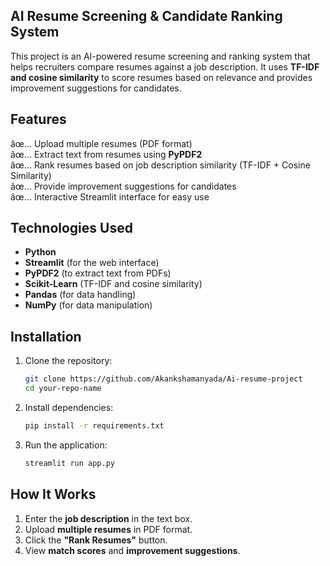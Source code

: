 ## AI Resume Screening & Candidate Ranking System  

This project is an AI-powered resume screening and ranking system that helps recruiters compare resumes against a job description. It uses **TF-IDF and cosine similarity** to score resumes based on relevance and provides improvement suggestions for candidates.

## Features  
âœ… Upload multiple resumes (PDF format)  
âœ… Extract text from resumes using **PyPDF2**  
âœ… Rank resumes based on job description similarity (TF-IDF + Cosine Similarity)  
âœ… Provide improvement suggestions for candidates  
âœ… Interactive Streamlit interface for easy use  

## Technologies Used  
- **Python**  
- **Streamlit** (for the web interface)  
- **PyPDF2** (to extract text from PDFs)  
- **Scikit-Learn** (TF-IDF and cosine similarity)  
- **Pandas** (for data handling)  
- **NumPy** (for data manipulation)  

## Installation  

1. Clone the repository:  
   ```bash
   git clone https://github.com/Akankshamanyada/Ai-resume-project
   cd your-repo-name
   ```

2. Install dependencies:  
   ```bash
   pip install -r requirements.txt
   ```

3. Run the application:  
   ```bash
   streamlit run app.py
   ```

## How It Works  
1. Enter the **job description** in the text box.  
2. Upload **multiple resumes** in PDF format.  
3. Click the **"Rank Resumes"** button.  
4. View **match scores** and **improvement suggestions**.  
